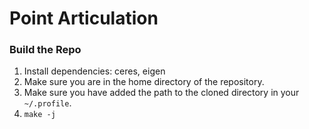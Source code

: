 # Point Articulation

### Build the Repo
1. Install dependencies: ceres, eigen
1. Make sure you are in the home directory of the repository.
2. Make sure you have added the path to the cloned directory in your `~/.profile`.
3. `make -j`
